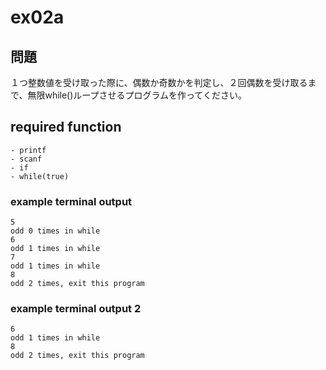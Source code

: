 # ex02a

## 問題

１つ整数値を受け取った際に、偶数か奇数かを判定し、２回偶数を受け取るまで、無限while()ループさせるプログラムを作ってください。

## required function
```
- printf
- scanf
- if
- while(true)
```
### example terminal output
```
5
odd 0 times in while
6
odd 1 times in while
7
odd 1 times in while
8
odd 2 times, exit this program
```

### example terminal output 2
```
6
odd 1 times in while
8
odd 2 times, exit this program
```
